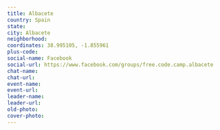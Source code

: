 ```yaml
---
title: Albacete
country: Spain
state: 
city: Albacete
neighborhood: 
coordinates: 38.995105, -1.855961
plus-code:
social-name: Facebook
social-url: https://www.facebook.com/groups/free.code.camp.albacete
chat-name:
chat-url:
event-name:
event-url:
leader-name:
leader-url:
old-photo: 
cover-photo:
---
```

